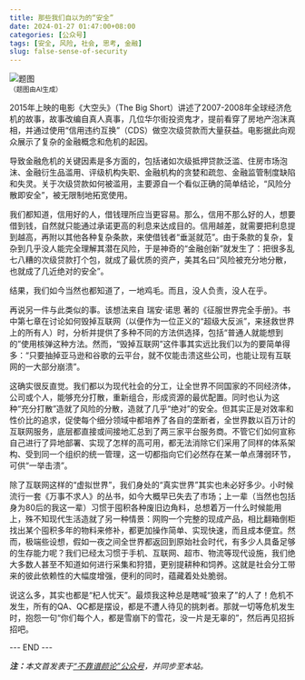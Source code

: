 ```yaml
---
title: 那些我们自以为的“安全”
date: 2024-01-27 01:47:00+08:00
categories: [公众号]
tags: [安全, 风险, 社会, 思考, 金融]
slug: false-sense-of-security
---
```


<div class="p-3 text-center">
  <img class="img-fluid" src="/images/2024/0127/01.png" alt="题图" style="max-width:640px">
  <div><small>（题图由AI生成）</small></div>
</div>

2015年上映的电影《大空头》（The Big Short）讲述了2007-2008年全球经济危机的故事，故事改编自真人真事，几位华尔街投资鬼才，提前看穿了房地产泡沫真相，并通过使用“信用违约互换”（CDS）做空次级贷款而大量获益。电影据此向观众展示了复杂的金融概念和危机的起因。

导致金融危机的关键因素是多方面的，包括诸如次级抵押贷款泛滥、住房市场泡沫、金融衍生品滥用、评级机构失职、金融机构的贪婪和疏忽、金融监管制度缺陷和失灵。关于次级贷款如何被滥用，主要源自一个看似正确的简单结论，“风险分散即安全”，被无限制地拓宽使用。

我们都知道，信用好的人，借钱理所应当更容易。那么，信用不那么好的人，想要借到钱，自然就只能通过承诺更高的利息来达成目的。信用越差，就需要把利息提到越高，再附以其他各种复杂条款，来使借钱者“垂涎就范”。由于条款的复杂，复杂到几乎没人能完全理解其潜在风险，于是神奇的“金融创新”就发生了：把很多乱七八糟的次级贷款打个包，就成了最优质的资产，美其名曰“风险被充分地分散，也就成了几近绝对的安全”。

结果，我们如今当然也都知道了，一地鸡毛。而且，没人负责，没人在乎。

再说另一件与此类似的事。该想法来自 瑞安·诺思 著的《征服世界完全手册》。书中第七章在讨论如何毁掉互联网（以便作为一位正义的“超级大反派”，来拯救世界上的所有人）时，分析并提供了多种不同的方法供选择，包括“普通人就能想到的”使用核弹这种方法。然而，“毁掉互联网”这件事其实远比我们以为的要简单得多：“只要抽掉亚马逊和谷歌的云平台，就不仅能击溃这些公司，也能让现有互联网的一大部分崩溃”。

这确实很反直觉。我们都以为现代社会的分工，让全世界不同国家的不同经济体，公司或个人，能够充分打散，重新组合，形成资源的最优配置。同时也认为这种“充分打散”造就了风险的分散，造就了几乎“绝对”的安全。但其实正是对效率和性价比的追求，促使每个细分领域中都培养了各自的垄断者，全世界数以百万计的互联网服务，底层都直接或间接地汇总到了两三家平台服务商。不管它们如何宣称自己进行了异地部署、实现了怎样的高可用，都无法消除它们采用了同样的体系架构、受到同一个组织的统一管理，这一切都指向它们必然存在某一单点薄弱环节，可供“一举击溃”。

除了互联网这样的“虚拟世界”，我们身处的“真实世界”其实也未必好多少。小时候流行一套《万事不求人》的丛书，如今大概早已失去了市场；上一辈（当然也包括身为80后的我这一辈）习惯于囤积各种废旧边角料，总想着万一什么时候能用上，殊不知现代生活造就了另一种情景：网购一个完整的现成产品，相比翻箱倒柜找出某个囤积多年的物料来修补，都更加操作简单、实现快速，而且成本便宜。然而，极端些设想，假如一夜之间全世界都返回到原始社会时代，有多少人具备足够的生存能力呢？我们已经太习惯于手机、互联网、超市、物流等现代设施，我们绝大多数人甚至不知道如何进行采集和狩猎，更别提耕种和饲养。这就是社会分工带来的彼此依赖性的大幅度增强，便利的同时，蕴藏着处处脆弱。

说这么多，其实也都是“杞人忧天”。最烦我这种总是瞎喊“狼来了”的人了！危机不发生，所有的QA、QC都是摆设，都是不遭人待见的挑刺者。那就一切等危机发生时，抱怨一句“你们每个人，都是雪崩下的雪花，没一片是无辜的”，然后再见招拆招吧。

<div class="p-5 text-center">--- END ---</div>

<i><b>注：</b>本文首发表于[“不靠谱颜论”公众号](https://mp.weixin.qq.com/s/vA0A8466udF2cAzHaeDnVg)，并同步至本站。</i>
